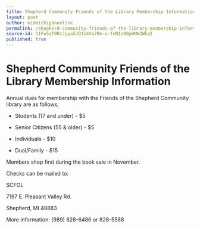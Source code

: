 ```yaml
---
title: Shepherd Community Friends of the Library Membership Information
layout: post
author: midmichiganonline
permalink: /shepherd-community-friends-of-the-library-membership-information/
source-id: 1IFw5qT0RzJyya5JQ114Va7Rm-u-fnNIzN8pWNWZWkqI
published: true
---
```

# Shepherd Community Friends of the Library Membership Information

Annual dues for membership with the Friends of the Shepherd Community library are as follows;

* Students (17 and under) - $5

* Senior Citizens (55 & older) - $5

* Individuals - $10

* Dual/Family - $15

Members shop first during the book sale in November.

Checks can be mailed to:

SCFOL

7197 E. Pleasant Valley Rd.

Shepherd, MI 48883

More information: (989) 828-6486 or 828-5588

